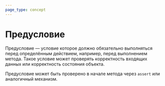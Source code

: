 ```yaml
---
page_type: concept
---
```

# Предусловие

Предусловие — условие которое должно обязательно выполняться перед определённым действием, например, перед выполнением метода. Такое условие может проверять корректность входящих данных или корректность состояния объекта.

Предусловие может быть проверено в начале метода через `assert`  или аналогичный механизм.

